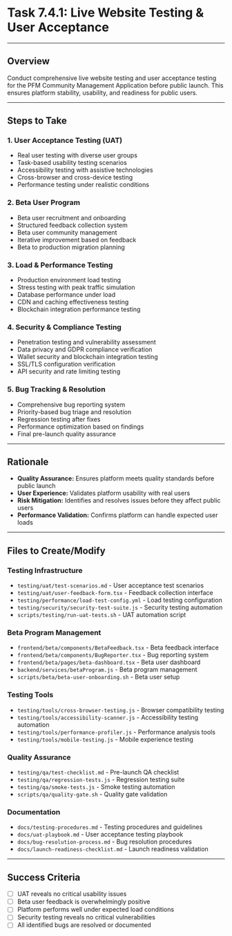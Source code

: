 # Task 7.4.1: Live Website Testing & User Acceptance

---

## Overview
Conduct comprehensive live website testing and user acceptance testing for the PFM Community Management Application before public launch. This ensures platform stability, usability, and readiness for public users.

---

## Steps to Take

### 1. **User Acceptance Testing (UAT)**
   - Real user testing with diverse user groups
   - Task-based usability testing scenarios
   - Accessibility testing with assistive technologies
   - Cross-browser and cross-device testing
   - Performance testing under realistic conditions

### 2. **Beta User Program**
   - Beta user recruitment and onboarding
   - Structured feedback collection system
   - Beta user community management
   - Iterative improvement based on feedback
   - Beta to production migration planning

### 3. **Load & Performance Testing**
   - Production environment load testing
   - Stress testing with peak traffic simulation
   - Database performance under load
   - CDN and caching effectiveness testing
   - Blockchain integration performance testing

### 4. **Security & Compliance Testing**
   - Penetration testing and vulnerability assessment
   - Data privacy and GDPR compliance verification
   - Wallet security and blockchain integration testing
   - SSL/TLS configuration verification
   - API security and rate limiting testing

### 5. **Bug Tracking & Resolution**
   - Comprehensive bug reporting system
   - Priority-based bug triage and resolution
   - Regression testing after fixes
   - Performance optimization based on findings
   - Final pre-launch quality assurance

---

## Rationale
- **Quality Assurance:** Ensures platform meets quality standards before public launch
- **User Experience:** Validates platform usability with real users
- **Risk Mitigation:** Identifies and resolves issues before they affect public users
- **Performance Validation:** Confirms platform can handle expected user loads

---

## Files to Create/Modify

### Testing Infrastructure
- `testing/uat/test-scenarios.md` - User acceptance test scenarios
- `testing/uat/user-feedback-form.tsx` - Feedback collection interface
- `testing/performance/load-test-config.yml` - Load testing configuration
- `testing/security/security-test-suite.js` - Security testing automation
- `scripts/testing/run-uat-tests.sh` - UAT automation script

### Beta Program Management
- `frontend/beta/components/BetaFeedback.tsx` - Beta feedback interface
- `frontend/beta/components/BugReporter.tsx` - Bug reporting system
- `frontend/beta/pages/beta-dashboard.tsx` - Beta user dashboard
- `backend/services/betaProgram.js` - Beta program management
- `scripts/beta/beta-user-onboarding.sh` - Beta user setup

### Testing Tools
- `testing/tools/cross-browser-testing.js` - Browser compatibility testing
- `testing/tools/accessibility-scanner.js` - Accessibility testing automation
- `testing/tools/performance-profiler.js` - Performance analysis tools
- `testing/tools/mobile-testing.js` - Mobile experience testing

### Quality Assurance
- `testing/qa/test-checklist.md` - Pre-launch QA checklist
- `testing/qa/regression-tests.js` - Regression testing suite
- `testing/qa/smoke-tests.js` - Smoke testing automation
- `scripts/qa/quality-gate.sh` - Quality gate validation

### Documentation
- `docs/testing-procedures.md` - Testing procedures and guidelines
- `docs/uat-playbook.md` - User acceptance testing playbook
- `docs/bug-resolution-process.md` - Bug resolution procedures
- `docs/launch-readiness-checklist.md` - Launch readiness validation

---

## Success Criteria
- [ ] UAT reveals no critical usability issues
- [ ] Beta user feedback is overwhelmingly positive
- [ ] Platform performs well under expected load conditions
- [ ] Security testing reveals no critical vulnerabilities
- [ ] All identified bugs are resolved or documented 